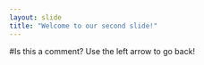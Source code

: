 ```yaml
---
layout: slide
title: "Welcome to our second slide!"
---
```

#Is this a comment?
Use the left arrow to go back!
